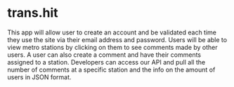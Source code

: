 # trans.hit
This app will allow user to create an account and be validated each time they use the site via their email address
and password. Users will be able to view metro stations by clicking on them to see comments made by other users.
A user can also create a comment and have their comments assigned to a station. Developers can access our API and
pull all the number of comments at a specific station and the info on the amount of users in JSON format.
